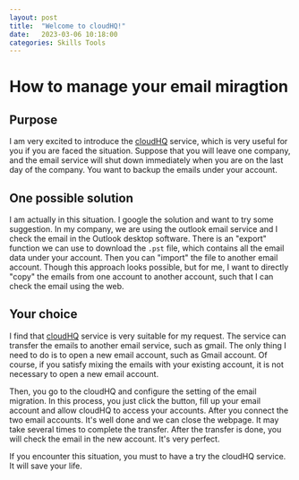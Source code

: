 ```yaml
---
layout: post
title:  "Welcome to cloudHQ!"
date:   2023-03-06 10:18:00
categories: Skills Tools
---
```


# How to manage your email miragtion

## Purpose

I am very excited to introduce the [cloudHQ](https://www.cloudhq.net/g_suite) service, which is very useful for you if you are faced the situation. Suppose that you will leave one company, and the email service will shut down immediately when you are on the last day of the company. You want to backup the emails under your account.

## One possible solution

I am actually in this situation. I google the solution and want to try some suggestion. In my company, we are using the outlook email service and I check the email in the Outlook desktop software. There is an "export" function we can use to download the `.pst` file, which contains all the email data under your account. Then you can "import" the file to another email account. Though this approach looks possible, but for me, I want to directly "copy" the emails from one account to another account, such that I can check the email using the web.

## Your choice 

I find that [cloudHQ](https://www.cloudhq.net/g_suite) service is very suitable for my request. The service can transfer the emails to another email service, such as gmail. The only thing I need to do is to open a new email account, such as Gmail account. Of course, if you satisfy mixing the emails with your existing account, it is not necessary to open a new email account.

Then, you go to the cloudHQ and configure the setting of the email migration. In this process, you just click the button, fill up your email account and allow cloudHQ to access your accounts. After you connect the two email accounts. It's well done and we can close the webpage. It may take several times to complete the transfer. After the transfer is done, you will check the email in the new account. It's very perfect.

If you encounter this situation, you must to have a try the cloudHQ service. It will save your life.



